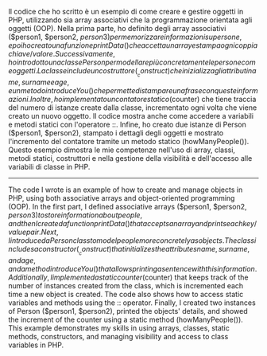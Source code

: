 
Il codice che ho scritto è un esempio di come creare e gestire oggetti in PHP, utilizzando sia array associativi che la programmazione orientata agli oggetti (OOP). Nella prima parte, ho definito degli array associativi ($person1, $person2, $person3) per memorizzare informazioni su persone, e poi ho creato una funzione printData() che accetta un array e stampa ogni coppia chiave/valore. Successivamente, ho introdotto una classe Person per modellare più concretamente le persone come oggetti. La classe include un costruttore (__construct) che inizializza gli attributi name, surname e age, e un metodo introduceYou() che permette di stampare una frase con queste informazioni. Inoltre, ho implementato un contatore statico ($counter) che tiene traccia del numero di istanze create dalla classe, incrementato ogni volta che viene creato un nuovo oggetto. Il codice mostra anche come accedere a variabili e metodi statici con l'operatore ::. Infine, ho creato due istanze di Person ($person1, $person2), stampato i dettagli degli oggetti e mostrato l'incremento del contatore tramite un metodo statico (howManyPeople()). Questo esempio dimostra le mie competenze nell'uso di array, classi, metodi statici, costruttori e nella gestione della visibilità e dell'accesso alle variabili di classe in PHP.

---------------------------------------------------------------------------------------------------------------------------------------------------------------------------------------------

The code I wrote is an example of how to create and manage objects in PHP, using both associative arrays and object-oriented programming (OOP). In the first part, I defined associative arrays ($person1, $person2, $person3) to store information about people, and then I created a function printData() that accepts an array and prints each key/value pair. Next, I introduced a Person class to model people more concretely as objects. The class includes a constructor (__construct) that initializes the attributes name, surname, and age, and a method introduceYou() that allows printing a sentence with this information. Additionally, I implemented a static counter ($counter) that keeps track of the number of instances created from the class, which is incremented each time a new object is created. The code also shows how to access static variables and methods using the :: operator. Finally, I created two instances of Person ($person1, $person2), printed the objects' details, and showed the increment of the counter using a static method (howManyPeople()). This example demonstrates my skills in using arrays, classes, static methods, constructors, and managing visibility and access to class variables in PHP.
